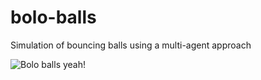 # bolo-balls

Simulation of bouncing balls using a multi-agent approach

![Bolo balls yeah!](http://lebonheurestdanslacuisine.l.e.pic.centerblog.net/45ad351a.jpg)
